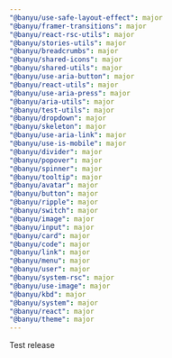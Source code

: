 ```yaml
---
"@banyu/use-safe-layout-effect": major
"@banyu/framer-transitions": major
"@banyu/react-rsc-utils": major
"@banyu/stories-utils": major
"@banyu/breadcrumbs": major
"@banyu/shared-icons": major
"@banyu/shared-utils": major
"@banyu/use-aria-button": major
"@banyu/react-utils": major
"@banyu/use-aria-press": major
"@banyu/aria-utils": major
"@banyu/test-utils": major
"@banyu/dropdown": major
"@banyu/skeleton": major
"@banyu/use-aria-link": major
"@banyu/use-is-mobile": major
"@banyu/divider": major
"@banyu/popover": major
"@banyu/spinner": major
"@banyu/tooltip": major
"@banyu/avatar": major
"@banyu/button": major
"@banyu/ripple": major
"@banyu/switch": major
"@banyu/image": major
"@banyu/input": major
"@banyu/card": major
"@banyu/code": major
"@banyu/link": major
"@banyu/menu": major
"@banyu/user": major
"@banyu/system-rsc": major
"@banyu/use-image": major
"@banyu/kbd": major
"@banyu/system": major
"@banyu/react": major
"@banyu/theme": major
---
```


Test release

